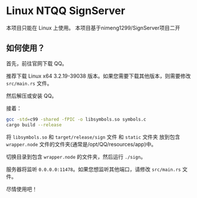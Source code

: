 # Linux NTQQ SignServer

本项目只能在 Linux 上使用。
本项目基于nimeng1299/SignServer项目二开
## 如何使用？

首先，前往官网下载 QQ。

推荐下载 Linux x64 3.2.19-39038 版本。如果您需要下载其他版本，则需要修改 `src/main.rs` 文件。

然后解压或安装 QQ。

接着：

```sh
gcc -std=c99 -shared -fPIC -o libsymbols.so symbols.c
cargo build --release
```

将 `libsymbols.so` 和 `target/release/sign` 文件 和 `static` 文件夹 放到包含 `wrapper.node` 文件的文件夹(通常是/opt/QQ/resources/app)中。

切换目录到包含 `wrapper.node` 的文件夹，然后运行 `./sign`。

服务器将监听 `0.0.0.0:11478`。如果您想监听其他端口，请修改 `src/main.rs` 文件。

尽情使用吧！